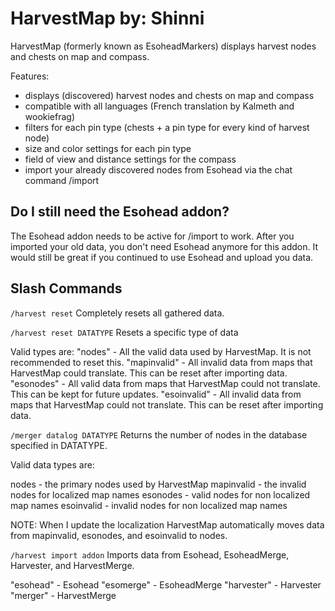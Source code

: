 HarvestMap by: Shinni
==========

HarvestMap (formerly known as EsoheadMarkers) displays harvest nodes and chests on map and compass.

Features:
* displays (discovered) harvest nodes and chests on map and compass
* compatible with all languages (French translation by Kalmeth and wookiefrag)
* filters for each pin type (chests + a pin type for every kind of harvest node)
* size and color settings for each pin type
* field of view and distance settings for the compass
* import your already discovered nodes from Esohead via the chat command /import

## Do I still need the Esohead addon? ##

The Esohead addon needs to be active for /import to work. After you imported your old data, you don't need Esohead anymore for this addon.  It would still be great if you continued to use Esohead and upload you data.

## Slash Commands
```/harvest reset```
Completely resets all gathered data.

```/harvest reset DATATYPE```
Resets a specific type of data

Valid types are:
"nodes" - All the valid data used by HarvestMap. It is not recommended to reset this.
"mapinvalid" - All invalid data from maps that HarvestMap could translate. This can be reset after importing data.
"esonodes" - All valid data from maps that HarvestMap could not translate. This can be kept for future updates.
"esoinvalid" - All invalid data from maps that HarvestMap could not translate. This can be reset after importing data.

```/merger datalog DATATYPE```
Returns the number of nodes in the database specified in DATATYPE.  

Valid data types are:

nodes - the primary nodes used by HarvestMap
mapinvalid - the invalid nodes for localized map names
esonodes - valid nodes for non localized map names
esoinvalid - invalid nodes for non localized map names

NOTE: When I update the localization HarvestMap automatically moves data from mapinvalid, esonodes, and esoinvalid to nodes.

```/harvest import addon```
Imports data from Esohead, EsoheadMerge, Harvester, and HarvestMerge.

"esohead" - Esohead
"esomerge" - EsoheadMerge
"harvester" - Harvester
"merger" - HarvestMerge